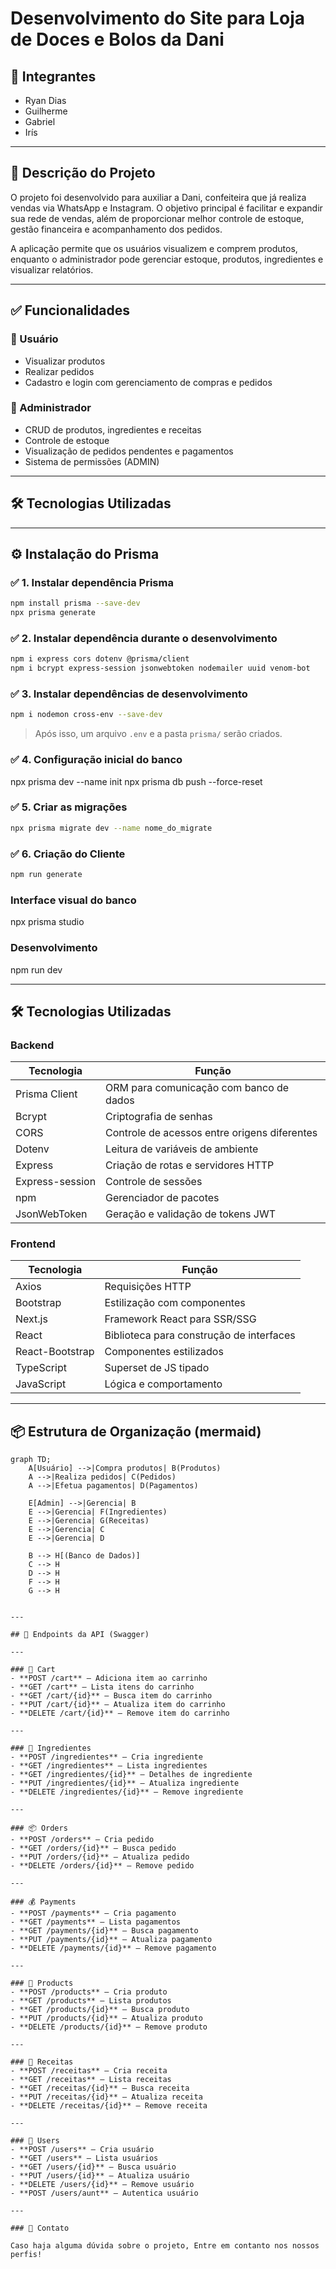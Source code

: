 # Desenvolvimento do Site para Loja de Doces e Bolos da Dani

## 👥 Integrantes
- Ryan Dias
- Guilherme
- Gabriel
- Irís

---

## 📝 Descrição do Projeto
O projeto foi desenvolvido para auxiliar a Dani, confeiteira que já realiza vendas via WhatsApp e Instagram. O objetivo principal é facilitar e expandir sua rede de vendas, além de proporcionar melhor controle de estoque, gestão financeira e acompanhamento dos pedidos.

A aplicação permite que os usuários visualizem e comprem produtos, enquanto o administrador pode gerenciar estoque, produtos, ingredientes e visualizar relatórios.

---

## ✅ Funcionalidades

### 👤 Usuário
- Visualizar produtos
- Realizar pedidos
- Cadastro e login com gerenciamento de compras e pedidos

### 🔐 Administrador
- CRUD de produtos, ingredientes e receitas
- Controle de estoque
- Visualização de pedidos pendentes e pagamentos
- Sistema de permissões (ADMIN)

---

## 🛠 Tecnologias Utilizadas

---

## ⚙️ Instalação do Prisma

### ✅ 1. Instalar dependência Prisma
```bash
npm install prisma --save-dev
npx prisma generate
```

### ✅ 2. Instalar dependência durante o desenvolvimento
```bash
npm i express cors dotenv @prisma/client
npm i bcrypt express-session jsonwebtoken nodemailer uuid venom-bot
```

### ✅ 3. Instalar dependências de desenvolvimento
```bash
npm i nodemon cross-env --save-dev
```
> Após isso, um arquivo `.env` e a pasta `prisma/` serão criados.

### ✅ 4. Configuração inicial do banco
npx prisma dev --name init
npx prisma db push --force-reset

### ✅ 5. Criar as migrações
```bash
npx prisma migrate dev --name nome_do_migrate
```
### ✅ 6. Criação do Cliente
```bash
npm run generate
```
### Interface visual do banco
npx prisma studio

### Desenvolvimento
npm run dev

---

## 🛠 Tecnologias Utilizadas

### Backend
| Tecnologia | Função |
|------------|--------|
| Prisma Client | ORM para comunicação com banco de dados |
| Bcrypt | Criptografia de senhas |
| CORS | Controle de acessos entre origens diferentes |
| Dotenv | Leitura de variáveis de ambiente |
| Express | Criação de rotas e servidores HTTP |
| Express-session | Controle de sessões |
| npm | Gerenciador de pacotes |
| JsonWebToken | Geração e validação de tokens JWT |

### Frontend
| Tecnologia | Função |
|------------|--------|
| Axios | Requisições HTTP |
| Bootstrap | Estilização com componentes |
| Next.js | Framework React para SSR/SSG |
| React | Biblioteca para construção de interfaces |
| React-Bootstrap | Componentes estilizados |
| TypeScript | Superset de JS tipado |
| JavaScript | Lógica e comportamento |

---

## 📦 Estrutura de Organização (mermaid)
```mermaid
graph TD;
    A[Usuário] -->|Compra produtos| B(Produtos)
    A -->|Realiza pedidos| C(Pedidos)
    A -->|Efetua pagamentos| D(Pagamentos)

    E[Admin] -->|Gerencia| B
    E -->|Gerencia| F(Ingredientes)
    E -->|Gerencia| G(Receitas)
    E -->|Gerencia| C
    E -->|Gerencia| D

    B --> H[(Banco de Dados)]
    C --> H
    D --> H
    F --> H
    G --> H
```
```

---

## 🚚 Endpoints da API (Swagger)

---

### 🛒 Cart
- **POST /cart** — Adiciona item ao carrinho
- **GET /cart** — Lista itens do carrinho
- **GET /cart/{id}** — Busca item do carrinho
- **PUT /cart/{id}** — Atualiza item do carrinho
- **DELETE /cart/{id}** — Remove item do carrinho

---

### 🧂 Ingredientes
- **POST /ingredientes** — Cria ingrediente
- **GET /ingredientes** — Lista ingredientes
- **GET /ingredientes/{id}** — Detalhes de ingrediente
- **PUT /ingredientes/{id}** — Atualiza ingrediente
- **DELETE /ingredientes/{id}** — Remove ingrediente

---

### 📦 Orders
- **POST /orders** — Cria pedido
- **GET /orders/{id}** — Busca pedido
- **PUT /orders/{id}** — Atualiza pedido
- **DELETE /orders/{id}** — Remove pedido

---

### 💰 Payments
- **POST /payments** — Cria pagamento
- **GET /payments** — Lista pagamentos
- **GET /payments/{id}** — Busca pagamento
- **PUT /payments/{id}** — Atualiza pagamento
- **DELETE /payments/{id}** — Remove pagamento

---

### 🎂 Products
- **POST /products** — Cria produto
- **GET /products** — Lista produtos
- **GET /products/{id}** — Busca produto
- **PUT /products/{id}** — Atualiza produto
- **DELETE /products/{id}** — Remove produto

---

### 📘 Receitas
- **POST /receitas** — Cria receita
- **GET /receitas** — Lista receitas
- **GET /receitas/{id}** — Busca receita
- **PUT /receitas/{id}** — Atualiza receita
- **DELETE /receitas/{id}** — Remove receita

---

### 👤 Users
- **POST /users** — Cria usuário
- **GET /users** — Lista usuários
- **GET /users/{id}** — Busca usuário
- **PUT /users/{id}** — Atualiza usuário
- **DELETE /users/{id}** — Remove usuário
- **POST /users/aunt** — Autentica usuário

---

### 🧰 Contato

Caso haja alguma dúvida sobre o projeto, Entre em contanto nos nossos perfis!